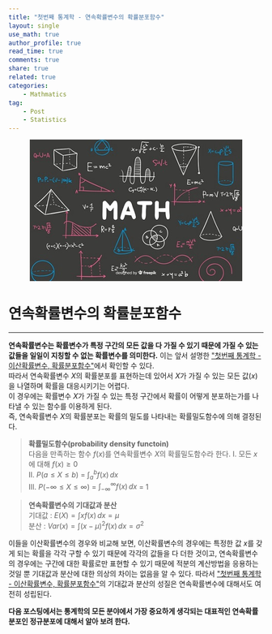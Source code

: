 ```yaml
---
title: "첫번째 통계학 - 연속확률변수의 확률분포함수"
layout: single
use_math: true
author_profile: true
read_time: true
comments: true
share: true
related: true
categories:
    - Mathmatics
tag:
    - Post
    - Statistics
---  
```

<p align="center">
  <img src="/assets/img/post/mathmatics.jpg" alt="Mathmatics"/>
</p>  

# 연속확률변수의 확률분포함수
---  
**연속확률변수는 확률변수가 특정 구간의 모든 값을 다 가질 수 있기 때문에 가질 수 있는 값들을 일일이 지칭할 수 없는 확률변수를 의미한다.**
이는 앞서 설명한 ["첫번째 통계학 - 이산확률변수, 확률분포함수"](https://liam427.github.io/mathmatics/statistics2/)에서 확인할 수 있다.  
따라서 연속확률변수 $X$의 확률분포를 표현하는데 있어서 $X$가 가질 수 있는 모든 값($x$)을 나열하며 확률을 대응시키기는 어렵다.  
이 경우에는 확률변수 $X$가 가질 수 있는 특정 구간에서 확률이 어떻게 분포하는가를 나타낼 수 있는 함수를 이용하게 된다.  
즉, 연속확률변수 $X$의 확률분포는 확률의 밀도를 나타내는 확률밀도함수에 의해 결정된다.  

> **확률밀도함수(probability density functoin)**  
    다음을 만족하는 함수 $f(x)$를 연속확률변수 $X$의 확률밀도함수라 한다.
    Ⅰ. 모든 $x$에 대해 $f(x) \geq 0$  
    Ⅱ. $P(a\leq X \leq b)$ = $\int_{a}^{b} f(x)\, dx$  
    Ⅲ. $P(-\infty \leq X \leq \infty)$ = $\int_{-\infty}^{\infty} f(x)\, dx$ = 1  

> **연속확률변수의 기대값과 분산**  
    기대값 : $E(X) = \int xf(x)\, dx = \mu$  
    분산 : $Var(x) = \int (x-\mu)^2f(x)\, dx = \sigma^2$  

이들을 이산확률변수의 경우와 비교해 보면, 이산확률변수의 경우에는 특정한 값 $x$를 갖게 되는 확률을 각각 구할 수 있기 때문에 각각의 값들을 다 더한 것이고, 연속확률변수의 경우에는 구간에 대한 확률로만 표현할 수 있기 때문에 적분의 계산방법을 응용하는 것일 뿐 기대값과 분산에 대한 의상의 차이는 없음을 알 수 있다. 따라서 ["첫번째 통계학 - 이산확률변수, 확률분포함수"](https://liam427.github.io/mathmatics/statistics2/)의 기대값과 분산의 성질은 연속확률변수에 대해서도 여전히 성립된다.  

**다음 포스팅에서는 통계학의 모든 분야에서 가장 중요하게 생각되는 대표적인 연속확률분포인 정규분포에 대해서 알아 보려 한다.**